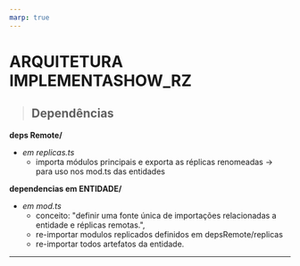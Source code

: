 ```yaml
---
marp: true
---
```

# ARQUITETURA IMPLEMENTASHOW_RZ

> ## Dependências
**deps Remote/**
  * *em replicas.ts*
    * importa módulos principais e exporta as réplicas renomeadas -> para uso nos mod.ts das entidades


**dependencias em ENTIDADE/**
  * *em mod.ts*
    * conceito: "definir uma fonte única de importações relacionadas a entidade e réplicas remotas.",
    * re-importar modulos replicados definidos em depsRemote/replicas
    * re-importar todos artefatos da entidade.

---

